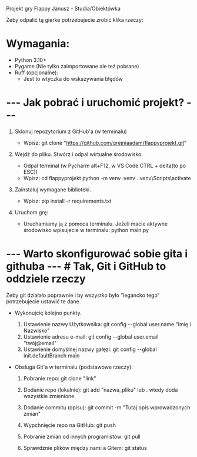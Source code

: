 Projekt gry Flappy Janusz - Studia/Obiektówka

Żeby odpalić tą gierke potrzebujecie zrobić klika rzeczy:

# Wymagania:
* Python 3.10+
* Pygame (Nie tylko zaimportowane ale też pobrane)
* Ruff (opcjonalne):
  - Jest to wtyczka do wskazywania błędów

# --- Jak pobrać i uruchomić projekt? --- #

1. Sklonuj repozytorium z GitHub'a (w terminalu)
   - Wpisz: git clone "https://github.com/grejniaadam/flappyprojekt.git"

2. Wejdź do pliku. Stwórz  i odpal wirtualne środowisko.
   - Odpal terminal (w Pycharm alt+F12, w VS Code CTRL + delta(to po ESC))
   - Wpisz: cd flappyprojekt
            python -m venv .venv
            .\.venv\Scripts\activate

3. Zainstaluj wymagane biblioteki.
   - Wpisz: pip install -r requirements.txt

4. Uruchom grę:
   - Uruchamiamy ją z pomoca terminalu. Jeżeli macie aktywne środowisko 
     wpisujecie w terminalu: python main.py

# --- Warto skonfigurować sobie gita i githuba --- # Tak, Git i GitHub to oddziele rzeczy

Żeby git działało poprawnie i by wszystko było "legancko tego" potrzebujecie 
ustawić te dane. 

* Wykonujcię kolejno punkty.
    1. Ustawienie nazwy Użytkownika: git config --global user.name "Imię i Nazwisko"
    2. Ustawienie adresu e-mail: git config --global user.email "twój@email"
    3. Ustawienie domyślnej nazwy gałęzi: git config --global init.defaultBranch main

* Obsługa Git'a w terminalu (podstawowe rzeczy):
    1. Pobranie repo: git clone "link"

    2. Dodanie repo (lokalnie): git add "nazwa_pliku" lub . wtedy doda wszystkie zmienione

    3. Dodanie commitu (opisu): git commit -m "Tutaj opis wprowadzonych zmian"

    3. Wypchnięcie repo na GitHub: git push

    5. Pobranie zmian od innych programistów: git pull

    4. Sprawdznie plików między nami a Gitem: git status



